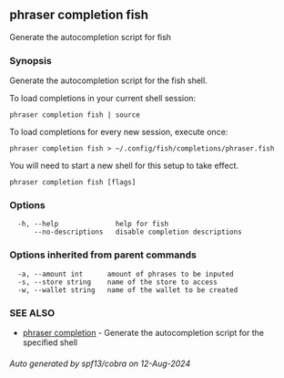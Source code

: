 ## phraser completion fish

Generate the autocompletion script for fish

### Synopsis

Generate the autocompletion script for the fish shell.

To load completions in your current shell session:

	phraser completion fish | source

To load completions for every new session, execute once:

	phraser completion fish > ~/.config/fish/completions/phraser.fish

You will need to start a new shell for this setup to take effect.


```
phraser completion fish [flags]
```

### Options

```
  -h, --help              help for fish
      --no-descriptions   disable completion descriptions
```

### Options inherited from parent commands

```
  -a, --amount int      amount of phrases to be inputed
  -s, --store string    name of the store to access
  -w, --wallet string   name of the wallet to be created
```

### SEE ALSO

* [phraser completion](phraser_completion.md)	 - Generate the autocompletion script for the specified shell

###### Auto generated by spf13/cobra on 12-Aug-2024
